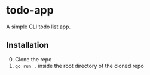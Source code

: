 # todo-app
A simple CLI todo list app. 

## Installation
0. Clone the repo
1. `go run .` inside the root directory of the cloned repo
